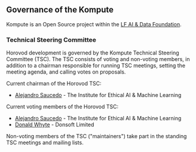 ## Governance of the Kompute

Kompute is an Open Source project within the [LF AI & Data Foundation](https://lfaidata.foundation/).

### Technical Steering Committee

Horovod development is governed by the Kompute Technical Steering Committee (TSC). The TSC consists of voting and
non-voting members, in addition to a chairman responsible for running TSC meetings, setting the meeting agenda, and
calling votes on proposals.

Current chairman of the Horovod TSC:
* [Alejandro Saucedo](https://github.com/axsaucedo/) - The Institute for Ethical AI & Machine Learning

Current voting members of the Horovod TSC:
* [Alejandro Saucedo](https://github.com/axsaucedo/) - The Institute for Ethical AI & Machine Learning
* [Donald Whyte](https://github.com/DonaldWhyte) - Donsoft Limited

Non-voting members of the TSC ("maintainers") take part in the standing TSC meetings and mailing lists.
